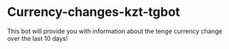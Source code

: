# Currency-changes-kzt-tgbot
This bot will provide you with information about the tenge currency change over the last 10 days!
